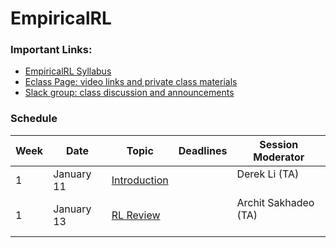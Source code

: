 # EmpiricalRL 

<h3> Important Links:</h3>
<ul>
<li><a href="https://amw8.github.io/EmpiricalRL/syllabus">EmpiricalRL Syllabus</a></li>
<li><a href="https://eclass.srv.ualberta.ca/course/view.php?id=68097">Eclass Page: video links and private class materials</a></li>
<li><a href="https://empirical-rl.slack.com">Slack group: class discussion and announcements </a></li>
</ul>

<h3> Schedule </h3>





Week | Date | Topic | Deadlines | Session Moderator
------------ | ------------- | ------------- | ------------- | -------------
1| January 11 |<a href="slides/lec1.pdf">  Introduction </a> | | Derek Li (TA) <br/> <br/>  
1| January 13 |<a href="slides/lec2.pdf">  RL Review </a> | | Archit Sakhadeo (TA) <br/> <br/>
